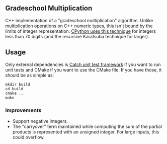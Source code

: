 ## Gradeschool Multiplication 

C++ implementation of a "gradeschool multiplication" algorithm.  Unlike multiplication operations on C++ numeric types, this isn't bound by the limits of integer representation.  [CPython uses this technique](https://github.com/python/cpython/blob/6f2a8c08573c71b78d2f6e2bfaf31641a0cd092b/Objects/longobject.c#L102) for integers less than 70 digits (and the recursive Karatsuba technique for larger).

## Usage
Only external dependencies is [Catch unit test framework](https://github.com/catchorg/Catch2) if you want to run unit tests and CMake if you want to use the CMake file.  If you have those, it should be as simple as:
```
mkdir build
cd build
cmake ..
make
```

### Improvements
* Support negative integers.
* The "carryover" term maintained while computing the sum of the partial products is represented with an unsigned integer.  For large inputs, this could overflow.
